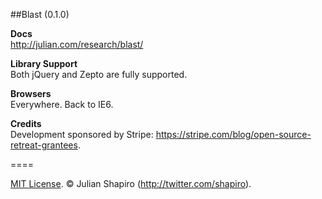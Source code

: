 ##Blast (0.1.0)

**Docs**  
http://julian.com/research/blast/

**Library Support**  
Both jQuery and Zepto are fully supported.

**Browsers**  
Everywhere. Back to IE6. 

**Credits**  
Development sponsored by Stripe: https://stripe.com/blog/open-source-retreat-grantees.

====

[MIT License](LICENSE). © Julian Shapiro (http://twitter.com/shapiro).
